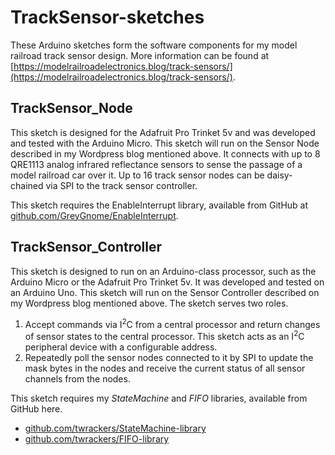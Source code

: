 # TrackSensor-sketches #

These Arduino sketches form the software components for my model railroad track sensor design.  More information can be found at [https://modelrailroadelectronics.blog/track-sensors/](https://modelrailroadelectronics.blog/track-sensors/).

## TrackSensor_Node ##

This sketch is designed for the Adafruit Pro Trinket 5v and was developed and tested with the Arduino Micro.  This sketch will run on the Sensor Node described in my Wordpress blog mentioned above.  It connects with up to 8 QRE1113 analog infrared reflectance sensors to sense the passage of a model railroad car over it.  Up to 16 track sensor nodes can be daisy-chained via SPI to the track sensor controller.

This sketch requires the EnableInterrupt library, available from GitHub at [github.com/GreyGnome/EnableInterrupt](https://github.com/GreyGnome/EnableInterrupt).

## TrackSensor_Controller ##

This sketch is designed to run on an Arduino-class processor, such as the Arduino Micro or the Adafruit Pro Trinket 5v.  It was developed and tested on an Arduino Uno.  This sketch will run on the Sensor Controller described on my Wordpress blog mentioned above.  The sketch serves two roles.

1. Accept commands via I<sup>2</sup>C from a central processor and return changes of sensor states to the central processor.  This sketch acts as an I<sup>2</sup>C peripheral device with a configurable address.
2. Repeatedly poll the sensor nodes connected to it by SPI to update the mask bytes in the nodes and receive the current status of all sensor channels from the nodes.

This sketch requires my *StateMachine* and *FIFO* libraries, available from GitHub here.

- [github.com/twrackers/StateMachine-library](https://github.com/twrackers/StateMachine-library)
- [github.com/twrackers/FIFO-library](https://github.com/twrackers/FIFO-library)
